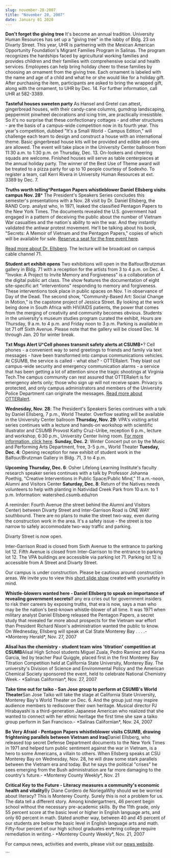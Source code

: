 ```yaml
---
slug: november-28-2007
title: "November 28, 2007"
date: January 01 2020
---
```


 
<p>
  <strong>Don't forget the giving tree</strong> It's become an annual tradition.
  University Human Resources has set up a "giving tree" in the lobby of Bldg. 23
  on Divarty Street. This year, UHR is partnering with the Mexican American
  Opportunity Foundation's Migrant Families Program in Salinas. The program
  recognizes the hardships faced by agricultural working families and provides
  children and their families with comprehensive social and health services.
  Employees can help bring holiday cheer to these families by choosing an
  ornament from the giving tree. Each ornament is labeled with the name and age
  of a child and what he or she would like for a holiday gift. After purchasing
  the item, participants are asked to bring the wrapped gift, along with the
  ornament, to UHR by Dec. 14. For further information, call UHR at
  582&#45;3389.
</p>
<p>
  <strong>Tasteful houses sweeten party</strong> As Hansel and Gretel can
  attest, gingerbread houses, with their candy&#45;cane columns, gumdrop
  landscaping, peppermint pinwheel decorations and icing trim, are practically
  irresistible. So it's no surprise that these confectionary cottages &#45; and
  other structures &#45; are the basis of a campus&#45;wide competition now in
  its fourth year. This year's competition, dubbed "It's a Small World &#45;
  Campus Edition," will challenge each team to design and construct a house with
  an international theme. Basic gingerbread house kits will be provided and
  edible add&#45;ons are allowed. The event will take place in the University
  Center ballroom from 11:30 a.m. to 1:30 p.m. on Thursday, Dec. 13.
  On&#45;lookers and cheering squads are welcome. Finished houses will serve as
  table centerpieces at the annual holiday party. The winner of the Best Use of
  Theme award will be treated to a pizza party for up to 10 people courtesy of
  Sodexho. To register a team, call Kerri Rivera in University Human Resources
  at ext. 3389 by Dec. 7.
</p>
<p>
  <strong>Truths worth telling</strong>&#42;<strong
    >Pentagon Papers whistleblower Daniel Ellsberg visits campus Nov. 28</strong
  >&#42; The President's Speakers Series concludes this semester's presentations
  with a Nov. 28 visit by Dr. Daniel Ellsberg, the RAND Corp. analyst who, in
  1971, leaked the classified Pentagon Papers to the New York Times. The
  documents revealed the U.S. government had engaged in a pattern of deceiving
  the public about the number of Vietnam War casualties and the nation's ability
  to win the war. And they instantly validated the antiwar protest movement.
  He'll be talking about his book, "Secrets: A Memoir of Vietnam and the
  Pentagon Papers," copies of which will be available for sale.
  <a href="https://csumb.edu/site/x19928.xml"
    >Reserve a seat for the free event here</a
  >.
</p>
<p>
  <a href="https://news.csumb.edu/site/x20764.xml"
    >Read more about Dr. Ellsberg</a
  >. The lecture will be broadcast on campus cable channel 71.
</p>
<p>
  <strong>Student art exhibit opens</strong> Two exhibitions will open in the
  Balfour/Brutzman gallery in Bldg. 71 with a reception for the artists from 3
  to 4 p.m. on Dec. 4. "Invoke: A Project to Invite Memory and Forgiveness" is a
  collaboration of the digital public art class. The show features the
  documentation of eight site&#45;specific art "interventions" responding to
  memory and forgiveness. These interventions took place in public spaces on
  Nov. 1 in observance of Day of the Dead. The second show, "Community&#45;Based
  Art: Social Change in Motion," is the capstone project of Jessica Street. By
  looking at the work being done in South Africa with HIV/AIDS patients, the
  power that comes from the merging of creativity and community becomes obvious.
  Students in the university's museum studies program curated the exhibit, Hours
  are Thursday, 9 a.m. to 4 p.m. and Friday noon to 3 p.m. Parking is available
  in lot 71 off Sixth Avenue. Please note that the gallery will be closed Dec.
  14 through Jan. 20 for winter break.
</p>
<p>
  <strong>Txt Msgs Alert U</strong>&#42;<strong
    >Cell phones transmit safety alerts at CSUMB</strong
  >&#42;? Cell phones &#45; a convenient way to send greetings to friends and
  family via text messages &#45; have been transformed into campus
  communications vehicles. At CSUMB, the service is called &#45; what else?
  &#45; OTTERalert. They blast out campus&#45;wide security and emergency
  communication alarms &#45; a service that has been getting a lot of attention
  since the tragic shootings at Virginia Tech.The campus community can rest
  assured that OTTERalert is for emergency alerts only; those who sign up will
  not receive spam. Privacy is protected, and only campus administrators and
  members of the University Police Department can originate the messages.
  <a href="https://news.csumb.edu/site/x20695.xml%20"
    >Read more about OTTERalert</a
  >.
</p>
<p>
  <strong>Wednesday, Nov. 28</strong>: The President's Speakers Series continues
  with a talk by Daniel Ellsberg, 7 p.m., World Theater. Overflow seating will
  be available in the University Center ballroom
  <strong>Thursday, Nov. 29</strong>: VPA's visiting artist series continues
  with a lecture and hands&#45;on workshop with scientific illustrator and CSUMB
  Provost Kathy Cruz&#45;Uribe, reception 6 p.m., lecture and workshop, 6:30
  p.m., University Center living room.
  <a href="https://vpa.csumb.edu/">For more information, click here</a>.
  <strong>Sunday, Dec. 2</strong>: Winter Concert put on by the Music and
  Performing Arts Department, free, 3&#45;5 p.m., World Theater
  <strong>Tuesday, Dec. 4</strong>: Opening reception for new exhibit of student
  work in the Balfour/Brutzman Gallery in Bldg. 71, 3 to 4 p.m.
</p>
<p>
  <strong>Upcoming</strong> <strong>Thursday, Dec. 6</strong>: Osher Lifelong
  Learning Institute's faculty research speaker series continues with a talk by
  Professor Johanna Poethig, "Creative Interventions in Public Space/Public
  Mind," 11 a.m.&#45;noon, Alumni and Visitors Center
  <strong>Saturday, Dec. 8</strong>: Return of the Natives needs volunteers to
  help with planting in Natividad Creek Park from 10 a.m. to 1 p.m. Information:
  watershed.csumb.edu/ron
</p>
<p>
  A reminder: Fourth Avenue &#40;the street behind the Alumni and Visitors
  Center&#41; between Divarty Street and Inter&#45;Garrison Road is ONE WAY
  southbound. There are no plans to make the street two&#45;way, even during the
  construction work in the area. It's a safety issue &#45; the street is too
  narrow to safely accommodate two&#45;way traffic and parking.
</p>
<p>Divarty Street is now open.</p>
<p>
  Inter&#45;Garrison Road is closed from Sixth Avenue to the entrance to parking
  lot 12. Fifth Avenue is closed from Inter&#45;Garrison to the entrance to
  parking lot 12. The VPA buildings are accessible via parking lot 71. Parking
  lot 12 is accessible from A Street and Divarty Street.
</p>
<p>
  Our campus is under construction. Please be cautious around construction
  areas. We invite you to view this
  <a href="https://cdo.csumb.edu/site/x4929.xml">short slide show</a> created
  with yoursafety in mind.
</p>
<p>
  <strong
    >Whistle&#45;blowers wanted here &#45; Daniel Ellsberg to speak on
    importance of revealing government secrets</strong
  >If any era cries out for government insiders to risk their careers by
  exposing truths, that era is now, says a man who may be the nation's
  best&#45;known whistle&#45;blower of all time. It was 1971 when military
  analyst Daniel Ellsberg released the Pentagon Papers, a secret study that
  revealed far more about prospects for the Vietnam war effort than President
  Richard Nixon's administration wanted the public to know. On Wednesday,
  Ellsberg will speak at Cal State Monterey Bay . . . .&#45;&#42;Monterey
  Herald&#42;, Nov. 27, 2007
</p>
<p>
  <strong
    >Alisal has the chemistry &#45; student team wins 'titration' competition at
    CSUMB</strong
  >Alisal High School students Miguel Zuala, Pedro Ramirez and Karina Garcia,
  led by teacher Paul Quiggle, placed first in the first Monterey Bay Titration
  Competition held at California State University, Monterey Bay. The
  university's Division of Science and Environmental Policy and the American
  Chemical Society sponsored the event, held to celebrate National Chemistry
  Week.&#45; &#42;Salinas Californian&#42;, Nov. 27, 2007
</p>
<p>
  <strong
    >Take time out for taiko &#45; San Jose group to perform at CSUMB's World
    Theater</strong
  >San Jose Taiko will take the stage at California State University, Monterey
  Bay's World Theater on Dec. 6. And the group just may inspire audience members
  to rediscover their own heritage. Musical director PJ Hirabayashi is a
  third&#45;generation Japanese American who realized that she wanted to connect
  with her ethnic heritage the first time she saw a taiko group perform in San
  Francisco.&#45; &#42;Salinas Californian&#42;, Nov. 24, 2007
</p>
<p>
  <strong
    >Be Very Afraid &#45; Pentagon Papers whistleblower visits CSUMB, drawing
    frightening parallels between Vietnam and Iraq</strong
  >Daniel Ellsberg, who released top secret Defense Department documents to the
  New York Times in 1971 and helped turn public sentiment against the war in
  Vietnam, is a hero to some Americans, a villain to others. When Ellsberg
  speaks at CSU Monterey Bay on Wednesday, Nov. 28, he will draw some stark
  parallels between the Vietnam era and today. But he says the political
  "crises" he sees emerging from the Bush administration are far more damaging
  to the country's future.&#45; &#42;Monterey County Weekly&#42;, Nov. 21
</p>
<p>
  <strong
    >Critical Key to the Future &#45; Literacy measures a community's economic
    health and vitality</strong
  >By Diane Cordero de NoriegaWhy should we be worried about literacy? This is
  Monterey County. Surely this is not a problem for us. The data tell a
  different story. Among kindergartners, 46 percent begin school without the
  necessary pre&#45;academic skills. By the 11th grade, only 55 percent score at
  the basic level or higher in English language arts, and only 60 percent in
  math. Stated another way, between 40 and 45 percent of our students are below
  the basic level in English language arts and math. Fifty&#45;four percent of
  our high school graduates entering college require remediation in
  writing.&#45; &#42;Monterey County Weekly&#42;, Nov. 21, 2007
</p>
<p>
  For campus news, activities and events, please visit our
  <a href="https://www.csumb.edu/news%20">news website</a>.
</p>
```

